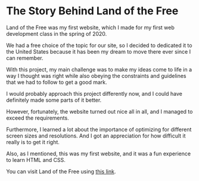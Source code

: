 # The Story Behind Land of the Free

Land of the Free was my first website, which I made for my first web development class in the spring of 2020.

We had a free choice of the topic for our site, so I decided to dedicated it to the United States because it has been my dream to move there ever since I can remember.

With this project, my main challenge was to make my ideas come to life in a way I thought was right while also obeying the constraints and guidelines that we had to follow to get a good mark.

I would probably approach this project differently now, and I could have definitely made some parts of it better.

However, fortunately, the website turned out nice all in all, and I managed to exceed the requirements.

Furthermore, I learned a lot about the importance of optimizing for different screen sizes and resolutions. And I got an appreciation for how difficult it really is to get it right.

Also, as I mentioned, this was my first website, and it was a fun experience to learn HTML and CSS.

You can visit Land of the Free using [this link](https://people.inf.elte.hu/gshkd4/).
